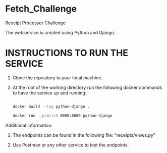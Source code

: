 # Fetch_Challenge
Receipt Processor Challenge

The webservice is created using Python and Django. 

# INSTRUCTIONS TO RUN THE SERVICE

1. Clone the repository to your local machine.

2. At the root of the working directory run the following docker commands to have the service up and running:

    ```bash

    docker build --tag python-django .

    docker run --publish 8000:8000 python-django

Additional Information:

1. The endpoints can be found in the following file: "receipts/views.py"

2. Use Postman or any other service to test the endpoints.